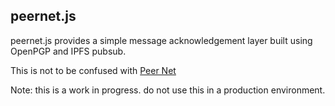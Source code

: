## peernet.js

peernet.js provides a simple message acknowledgement layer built using OpenPGP and IPFS pubsub.

This is not to be confused with [Peer Net](https://wiki.p2pfoundation.net/Peer_Net)

Note: this is a work in progress. do not use this in a production environment.